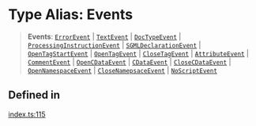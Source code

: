 # Type Alias: Events

> **Events**: [`ErrorEvent`](../interfaces/ErrorEvent.md) \| [`TextEvent`](../interfaces/TextEvent.md) \| [`DocTypeEvent`](../interfaces/DocTypeEvent.md) \| [`ProcessingInstructionEvent`](../interfaces/ProcessingInstructionEvent.md) \| [`SGMLDeclarationEvent`](../interfaces/SGMLDeclarationEvent.md) \| [`OpenTagStartEvent`](../interfaces/OpenTagStartEvent.md) \| [`OpenTagEvent`](../interfaces/OpenTagEvent.md) \| [`CloseTagEvent`](../interfaces/CloseTagEvent.md) \| [`AttributeEvent`](../interfaces/AttributeEvent.md) \| [`CommentEvent`](../interfaces/CommentEvent.md) \| [`OpenCDataEvent`](../interfaces/OpenCDataEvent.md) \| [`CDataEvent`](../interfaces/CDataEvent.md) \| [`CloseCDataEvent`](../interfaces/CloseCDataEvent.md) \| [`OpenNamespaceEvent`](../interfaces/OpenNamespaceEvent.md) \| [`CloseNamepsaceEvent`](../interfaces/CloseNamepsaceEvent.md) \| [`NoScriptEvent`](../interfaces/NoScriptEvent.md)

## Defined in

[index.ts:115](https://github.com/johnsonjo4531/xml-to-json-webstream/blob/4a6d5ede6d5de55bf286a795f124a9d92e4f5239/src/index.ts#L115)
